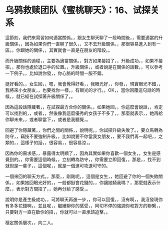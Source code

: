 # 乌鸦救赎团队《蜜桃聊天》：16、试探关系

這節刻，我們來寫習如何適當關係。，跟女生聊天聊了一段時間後，，需要適當的升級關係，，因為如果你們一直聊了很久，，又不去升級關係，，那很容易進入到有一區。，你跟她的關係，，其實就會一直是在朋友的階段。。

而升級關係的過程，，主要為適當關係。，對方如果接招了，，升級成功，，如果不接招，，那你也處於退口手的位置。，升級關係，，或者說是在關係的話數，，可以參考一下例子。，比如說你發，，你心脈的時間一服不錯。

挺好看的。，女生回，，嗯，我會覺得好看，，我眼光好，，你發，，現實眼光不錯，，我將來小女朋友，，也要找你一樣，，有眼光的才行。，OK，，當你回覆這句話的時候，，就已經在試探著升級關係了，。

因為這段話隱藏著，，在試探最方合你的關係。，如果她回，，你這麼會說話，，肯定可以找到的，，或者，，然後像我這麼優秀的女孩子不多了，，那麼就表示，，她再給你聊未來，，或者聊當下，，或者是我聽覺，。

回避了你隱藏著，，你們之間的關係，，說明呢，，你試探升級失敗了。，要立馬轉為防守，，竊技不要強制升級，，比如說要不你當我女朋友，，要不我們再一起吧，，之類的，，這樣子的話，，很容易，，很容易涼，。

因為你的需求感，，暴露得太明顯了，，因為其實如果你喜歡一個女生，，女生是感覺到的。，你需要這個時候，，立刻轉為防守，，你需要立即回復，，那是，，找不到就但是一輩子，，這個呢，，就是一個進可攻退可守的。

一個來回的聊天方式。，那麼，，剛剛呢，，這個是女生，，她回避了你的一個失敗關係，，如果她回眼光好的，，一般都挺會花錢的，，你讓她騎我嗎？，那麼就表示什麼，，表示對方間招了，，她再分給了感受，。

說明你是產生級成功，，可將聊天再進一步，，你可以回復，，沒有啊，，我沒發現你有多多花錢啊，，並且呢，，繼續聊你的感受，，阿切不停的強調你和對方的聯繫，，只要對方一直在歇你的招，，你就可以一直承諮追擊，。

穩定關係層次，，向二人。